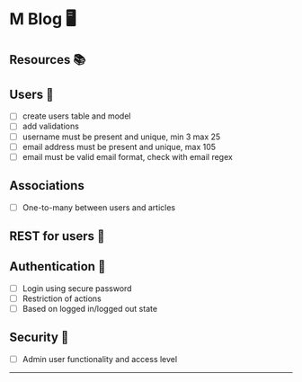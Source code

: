 # M Blog :desktop_computer:	

## Resources :books:	
## Users :busts_in_silhouette:	
- [ ] create users table and model 
- [ ] add validations 
- [ ] username must be present and unique, min 3 max 25 
- [ ] email address must be present and unique, max 105 
- [ ] email must be valid email format, check with email regex

## Associations 
- [ ] One-to-many between users and articles

## REST for users :bust_in_silhouette:	

## Authentication :key:	

- [ ] Login using secure password
- [ ] Restriction of actions
- [ ] Based on logged in/logged out state

## Security :closed_lock_with_key:	
- [ ] Admin user functionality and access level

------------------------------------------------------------------------------------------------------------------------
